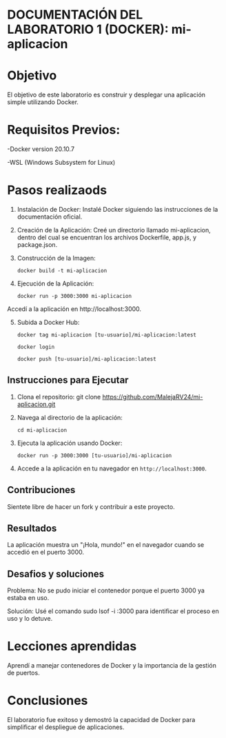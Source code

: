 # DOCUMENTACIÓN DEL LABORATORIO 1 (DOCKER): mi-aplicacion

# Objetivo
El objetivo de este laboratorio es construir y desplegar una aplicación simple utilizando Docker. 

# Requisitos Previos:
-Docker version 20.10.7

-WSL (Windows Subsystem for Linux)

# Pasos realizaods
1. Instalación de Docker: Instalé Docker siguiendo las instrucciones de la documentación oficial.
2. Creación de la Aplicación: Creé un directorio llamado mi-aplicacion, dentro del cual se encuentran los archivos Dockerfile, app.js, y package.json.
3. Construcción de la Imagen:
   
       docker build -t mi-aplicacion
   
4. Ejecución de la Aplicación:
   
       docker run -p 3000:3000 mi-aplicacion
   
Accedí a la aplicación en http://localhost:3000.

5. Subida a Docker Hub:
   
       docker tag mi-aplicacion [tu-usuario]/mi-aplicacion:latest
    
       docker login
   
       docker push [tu-usuario]/mi-aplicacion:latest
   
## Instrucciones para Ejecutar

1. Clona el repositorio:
git clone https://github.com/MalejaRV24/mi-aplicacion.git

2. Navega al directorio de la aplicación:
   
       cd mi-aplicacion

4. Ejecuta la aplicación usando Docker:
   
       docker run -p 3000:3000 [tu-usuario]/mi-aplicacion

6. Accede a la aplicación en tu navegador en `http://localhost:3000`.

## Contribuciones

Sientete libre de hacer un fork y contribuir a este proyecto.

## Resultados
La aplicación muestra un "¡Hola, mundo!" en el navegador cuando se accedió en el puerto 3000.

## Desafios y soluciones
Problema: No se pudo iniciar el contenedor porque el puerto 3000 ya estaba en uso.

Solución: Usé el comando sudo lsof -i :3000 para identificar el proceso en uso y lo detuve.

# Lecciones aprendidas
Aprendí a manejar contenedores de Docker y la importancia de la gestión de puertos.

# Conclusiones
El laboratorio fue exitoso y demostró la capacidad de Docker para simplificar el despliegue de aplicaciones.
